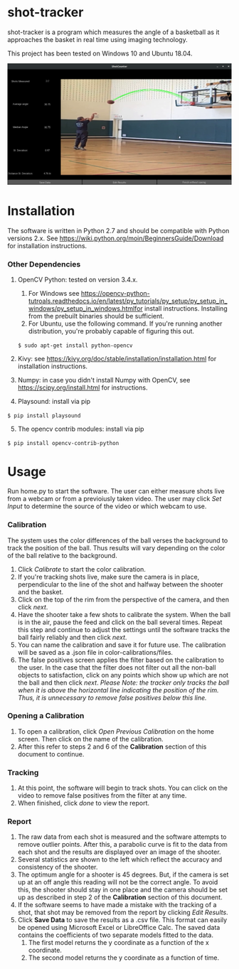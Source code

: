 # shot-tracker
shot-tracker is a program which measures the angle of a basketball as it approaches the basket in real time using imaging technology.

This project has been tested on Windows 10 and Ubuntu 18.04.

![Image of Software](/demo/report.png)

# Installation
The software is written in Python 2.7 and should be compatible with Python versions 2.x. See https://wiki.python.org/moin/BeginnersGuide/Download for installation instructions.

### Other Dependencies
1. OpenCV Python: tested on version 3.4.x.
   1. For Windows see https://opencv-python-tutroals.readthedocs.io/en/latest/py_tutorials/py_setup/py_setup_in_windows/py_setup_in_windows.htmlfor install instructions. Installing from the prebuilt binaries should be sufficient.
   2. For Ubuntu, use the following command. If you're running another distribution, you're probably capable of figuring this out.

   ```$ sudo apt-get install python-opencv```

2. Kivy: see https://kivy.org/doc/stable/installation/installation.html for installation instructions.
3. Numpy: in case you didn't install Numpy with OpenCV, see https://scipy.org/install.html for instructions.
4. Playsound: install via pip

  ```$ pip install playsound```

5. The opencv contrib modules: install via pip

  ```$ pip install opencv-contrib-python```

# Usage
Run home.py to start the software. The user can either measure shots live from a webcam or from a previoiusly taken video. The user may click *Set Input* to determine the source of the video or which webcam to use.

### Calibration
The system uses the color differences of the ball verses the background to track the position of the ball. Thus results will vary depending on the color of the ball relative to the background.
1. Click *Calibrate* to start the color calibration.
2. If you're tracking shots live, make sure the camera is in place, perpendicular to the line of the shot and halfway between the shooter and the basket.
3. Click on the top of the rim from the perspective of the camera, and then click *next*.
4. Have the shooter take a few shots to calibrate the system. When the ball is in the air, pause the feed and click on the ball several times. Repeat this step and continue to adjust the settings until the software tracks the ball fairly reliably and then click *next*.
5. You can name the calibration and save it for future use. The calibration will be saved as a .json file in color-calibrations/files.
6. The false positives screen applies the filter based on the calibration to the user. In the case that the filter does not filter out all the non-ball objects to satisfaction, click on any points which show up which are not the ball and then click *next*. *Please Note: the tracker only tracks the ball when it is above the horizontal line indicating the position of the rim. Thus, it is unnecessary to remove false positives below this line.*

### Opening a Calibration
1. To open a calibration, click *Open Previous Calibration* on the home screen. Then click on the name of the calibration.
2. After this refer to steps 2 and 6 of the **Calibration** section of this document to continue.


### Tracking
1. At this point, the software will begin to track shots. You can click on the video to remove false positives from the filter at any time.
2. When finished, click *done* to view the report.

### Report
1. The raw data from each shot is measured and the software attempts to remove outlier points. After this, a parabolic curve is fit to the data from each shot and the results are displayed over an image of the shooter.
2. Several statistics are shown to the left which reflect the accuracy and consistency of the shooter.
3. The optimum angle for a shooter is 45 degrees. But, if the camera is set up at an off angle this reading will not be the correct angle. To avoid this, the shooter should stay in one place and the camera should be set up as described in step 2 of the **Calibration** section of this document.
4. If the software seems to have made a mistake with the tracking of a shot, that shot may be removed from the report by clicking *Edit Results*.
5. Click **Save Data** to save the results as a .csv file. This format can easily be opened using Microsoft Excel or LibreOffice Calc. The saved data contains the coefficients of two separate models fitted to the data.
   1. The first model returns the y coordinate as a function of the x coordinate.
   2. The second model returns the y coordinate as a function of time.
